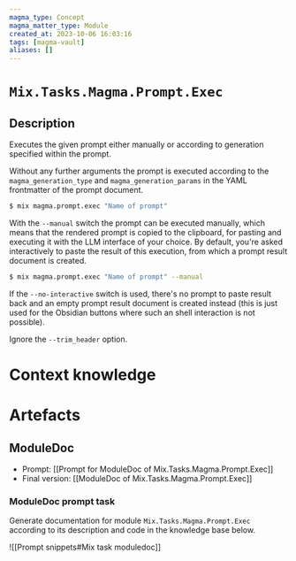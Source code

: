 ```yaml
---
magma_type: Concept
magma_matter_type: Module
created_at: 2023-10-06 16:03:16
tags: [magma-vault]
aliases: []
---
```

# `Mix.Tasks.Magma.Prompt.Exec`

## Description

Executes the given prompt either manually or according to generation specified within the prompt.

Without any further arguments the prompt is executed according to the `magma_generation_type` and `magma_generation_params` in the YAML frontmatter of the prompt document.

```sh
$ mix magma.prompt.exec "Name of prompt" 
```

With the `--manual` switch the prompt can be executed manually, which means that the rendered prompt is copied to the clipboard, for pasting and executing it with the LLM interface of your choice. By default, you're asked interactively to paste the result of this execution, from which a prompt result document is created.

```sh
$ mix magma.prompt.exec "Name of prompt" --manual
```

If the `--no-interactive` switch is used, there's no prompt to paste result back and an empty prompt result document is created instead (this is just used for the Obsidian buttons where such an shell interaction is not possible).

Ignore the `--trim_header`  option.

# Context knowledge



# Artefacts

## ModuleDoc

- Prompt: [[Prompt for ModuleDoc of Mix.Tasks.Magma.Prompt.Exec]]
- Final version: [[ModuleDoc of Mix.Tasks.Magma.Prompt.Exec]]

### ModuleDoc prompt task

Generate documentation for module `Mix.Tasks.Magma.Prompt.Exec` according to its description and code in the knowledge base below.

![[Prompt snippets#Mix task moduledoc]]
